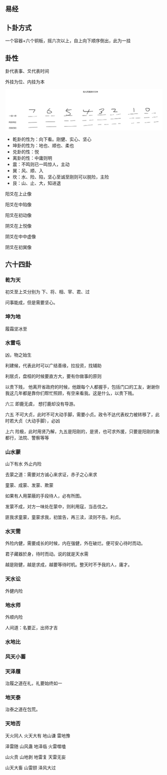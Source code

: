## 易经

## 卜卦方式

  一个容器+六个铜板，摇六次以上，自上向下顺序倒出，此为一挂

## 卦性

卦代表事、爻代表时间

外挂为位、内挂为本

![八卦](ba-gua.jpg)

* 乾卦的性为：向下看。刚健、实心、坚心
* 坤卦的性为：地也、顺也、柔也
* 兑卦的性：悦
* 离卦的性：中庸则明
* 震：不鸣则已一鸣惊人，主动
* 巽：风、顺、入
* 坎：水、险、陷，坚心至诚至刚则可以脱险，主险
* 艮：山、止、大，知进退


阳爻在上止像

阳爻在中陷像

阳爻在初动像

阴爻在上悦像

阴爻在中中虚像

阴爻在初巽像

## 六十四卦

### 乾为天

初爻至上爻分别为 下、将、相、宰、君、过

问事能成，但是需要坚心。

### 坤为地

履霜坚冰至

### 水雷屯

凶，物之始生

利建候，代表此时可以广结善缘，拉投资，找辅助

利居贞，盘桓的时候要直方大，要有你做事的原则

以贵下贱， 他离开省政府的时候，他跟每个人都握手，包括门口的工友，谢谢你我这几年都是靠你们帮忙照顾，有空来看我。这是什么，以贵下贱。

六三 即鹿无虞， 想打鹿却没有导游。

六五 不可大贞，此时不可大动手脚，需要小贞。政令不达代表权力被转移了，此时若大贞（大动手脚），必凶

上六 险极，此时用贤乃解，九五是阳刚的，是贤，也可求外援，只要是阳刚的象都行，法院、警察等等


### 山水蒙

山下有水 外止内险

去蒙之道：需要对方诚心来求证，赤子之心来求 

童蒙、成蒙、发蒙、欺蒙

如果有人用蒙蔽的手段待人，必有所图。

发蒙不成，对方一味处在蒙中，则利用寇，当击伐之。

匪我求童蒙，童蒙求我，初筮告，再三渎，渎则不告。利贞。

### 水天需

外险内健，需要成长的时候，内在强健，外在破烂。便可安心待时而动。

君子藏器於身，待时而动。说的就是天水需

越是刚健，越是求成，越要等待时机。整天时不予我的人，庸才。

### 天水讼

外健内险

### 地水师

外顺内险

人间道：名要正，出师才吉

### 水地比

### 风天小蓄

### 天泽履

治履之道在礼，礼要始终如一

### 地天泰

治泰之道在包荒。

### 天地否

天火同人 火天大有 地山谦 雷地豫 

泽雷随 山风蛊 地泽临 火雷噬嗑 

山火贲 山地剥 地雷复 天雷无妄

山天大畜 山雷颐 泽风大过